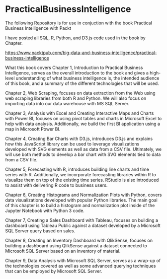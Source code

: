 # PracticalBusinessIntelligence
The following Repository is for use in conjuction with the book Practical Business Intelligence with Packt

I have posted all SQL, R, Python, and D3.js code used in the book by Chapter. 

https://www.packtpub.com/big-data-and-business-intelligence/practical-business-intelligence

What this book covers
Chapter 1, Introduction to Practical Business Intelligence, serves as the overall introduction to the book and gives a high-level understanding of what business intelligence is, the intended audience of this book, and a summary of the different technologies that will be used.

Chapter 2, Web Scraping, focuses on data extraction from the Web using web scraping libraries from both R and Python. We will also focus on importing data into our data warehouse with MS SQL Server.

Chapter 3, Analysis with Excel and Creating Interactive Maps and Charts with Power BI, focuses on using pivot tables and charts in Microsoft Excel to help with data analysis. Additionally, we build the first BI application using a map in Microsoft Power BI.

Chapter 4, Creating Bar Charts with D3.js, introduces D3.js and explains how this JavaScript library can be used to leverage visualizations developed with SVG elements as well as data from a CSV file. Ultimately, we will use both methods to develop a bar chart with SVG elements tied to data from a CSV file.

Chapter 5, Forecasting with R, introduces building line charts and time series with R. Additionally, we incorporate forecasting libraries within R to visualize them on top of the existing time series. RStudio is also introduced to assist with delivering R code to business users.

Chapter 6, Creating Histograms and Normalization Plots with Python, covers data visualizations developed with popular Python libraries. The main goal of this chapter is to build a histogram and normalization plot inside of the Jupyter Notebook with Python 3 code.

Chapter 7, Creating a Sales Dashboard with Tableau, focuses on building a dashboard using Tableau Public against a dataset developed by a Microsoft SQL Server query based on sales.

Chapter 8, Creating an Inventory Dashboard with QlikSense, focuses on building a dashboard using QlikSense against a dataset connected to Microsoft SQL Server based on an inventory of material.

Chapter 9, Data Analysis with Microsoft SQL Server, serves as a wrap-up of the technologies covered as well as some advanced querying techniques that can be employed by Microsoft SQL Server.
